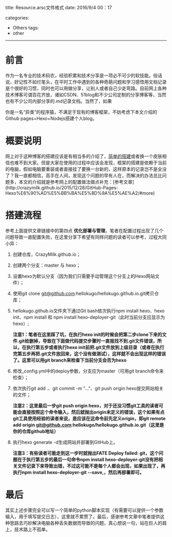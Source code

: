 title: Resource.arsc文件格式
date: 2016/9/4 00：17

categories:
- Others
tags:
- other
---


# 前言
作为一名专业的技术码农，经验积累和技术分享是一项必不可少的软技能。俗话说，好记性不如烂笔头，在平时工作中遇到的各种奇葩问题和学习感悟用文档记录是个很好的习惯，同时也可以用做分享，让别人或者自己少走弯路。目前网上各种技术博客可谓百花齐放，诸如CSDN、51blog和不少公司定制的分享博客等，当然也有不少公司内部分享的.md记录文档。当然了，如果
<!-- more -->
你是一名“异类”的程序猿，不满足于现有的博客框架，不妨考虑下本文介绍的Github pages+Hexo+Nodejs搭建个人blog。

# 概要说明

网上对于这种博客的搭建应该是有相当多的介绍了，[简单的搭建](http://cstsinghua.github.io/2016/06/16/Github%20pages+Hexo+Nodejs%E6%90%AD%E5%BB%BA%E4%B8%AA%E4%BA%BAblog/#建站")或者换一个皮肤相信也难不到大家。但是大家在使用的过程中应该会发现，框架的搭建是依赖于当前的电脑，假如电脑要重装或者直接挂了要换一台新的，这样原本的记录岂不是全没了？我一直都相信，高手在人间，发现这个问题的早有人在，而解决的办法总比问题多，本文的介绍就是参考网上的配置做法做点补充：[参考文章](http://crazymilk.github.io/2015/12/28/GitHub-Pages-Hexo%E6%90%AD%E5%BB%BA%E5%8D%9A%E5%AE%A2/#more)

# 搭建流程

参考上面提供文章链接中的第四点 **优化部署与管理**，笔者在配置过程出现了几个问题导致一直配置失败，在这里分享下希望有同样问题的读者可以参考，过程大同小异：

1. 创建仓库，CrazyMilk.github.io；<br>
2. 创建两个分支：master 与 hexo；<br>
3. 设置hexo为默认分支（因为我们只需要手动管理这个分支上的Hexo网站文件）；<br>
4. 使用git clone git@github.com:hellokugo/hellokugo.github.io.git拷贝仓库；<br>
5. hellokugo.github.io文件夹下通过Git bash依次执行npm install hexo、hexo init、npm install 和 npm install hexo-deployer-git（此时当前分支应显示为hexo）;<br>

	**注意1：笔者在这里踩了坑，在执行hexo init的时候会把第二步clone下来的文件.git给删掉，导致在下面做代码提交步骤时一直报找不到.git文件错误，所以，在执行第五步或者执行hexo init前把.git文件放到上级目录（或者在执行完第五步再把.git文件放回来，这个没有做测试），这样就不会出现这样的错误了。这里可以用git branch来检查下当前分支会否为hexo**<br>

6. 修改_config.yml中的deploy参数，分支应为master（可用git branch命令来检查）；
7. 依次执行git add .、git commit -m “…”、git push origin hexo提交网站相关的文件；

	**注意2：这里最后一步git push origin hexo，对于还没习惯git工具的读者可能会直接按照这个命令输入，然后就抛出origin未定义的错误，这个如果有点git工具使用经验的读者来说，是应该在这命令前先定义origin，即git remote add origin git@github.com:hellokugo/hellokugo.github.io.git（这里是你的仓库github地址）**<br>

8. 执行hexo generate -d生成网站并部署到GitHub上。

	**注意3：有些读者可能走到这一步时就抛出FATE Deploy failed: git，这个问题在于执行第五步的最后一句命令npm install hexo-deployer-git没有把相关文件记录下来导致出错，不过这可能不是每个人都会出现，如果出现了，再执行npm install hexo-deployer-git --save,，然后再部署即可。**<br>

# 最后

其实上述步骤完全可以写一个简单的python脚本实现（有需要可以提供一个参数输入，用于填写提交日志），这里就不累赘了。最后，感谢参考文章中笔者提供这种思路去巧妙解决电脑各种丢失数据而导致的问题，真心想说一句，站在巨人的肩上，技术路上不孤单。